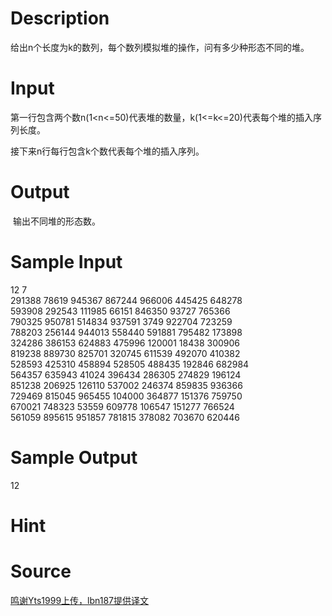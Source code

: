 
# Description

<div class="content"><div>给出n个长度为k的数列，每个数列模拟堆的操作，问有多少种形态不同的堆。</div>
<div></div></div>

# Input

<div class="content"><p>第一行包含两个数n(1&lt;n&lt;=50)代表堆的数量，k(1&lt;=k&lt;=20)代表每个堆的插入序列长度。</p>
<div>接下来n行每行包含k个数代表每个堆的插入序列。</div>
<div></div>
<div></div></div>

# Output

<div class="content"><p> 输出不同堆的形态数。</p></div>

# Sample Input

<div class="content"><span class="sampledata">12 7<br/>
291388 78619 945367 867244 966006 445425 648278<br/>
593908 292543 111985 66151 846350 93727 765366<br/>
790325 950781 514834 937591 3749 922704 723259<br/>
788203 256144 944013 558440 591881 795482 173898<br/>
324286 386153 624883 475996 120001 18438 300906<br/>
819238 889730 825701 320745 611539 492070 410382<br/>
528593 425310 458894 528505 488435 192846 682984<br/>
564357 635943 41024 396434 286305 274829 196124<br/>
851238 206925 126110 537002 246374 859835 936366<br/>
729469 815045 965455 104000 364877 151376 759750<br/>
670021 748323 53559 609778 106547 151277 766524<br/>
561059 895615 951857 781815 378082 703670 620446<br/>
</span></div>

# Sample Output

<div class="content"><span class="sampledata">12</span></div>

# Hint

<div class="content"><p></p></div>

# Source

<div class="content"><p><a href="problemset.php?search=鸣谢Yts1999上传，lbn187提供译文">鸣谢Yts1999上传，lbn187提供译文</a></p></div>

